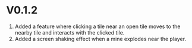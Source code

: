 # V0.1.2
1. Added a feature where clicking a tile near an open tile moves to the nearby tile and interacts with the clicked tile.
2. Added a screen shaking effect when a mine explodes near the player.
